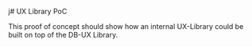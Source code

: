 j# UX Library PoC

This proof of concept should show how an internal UX-Library could be built on top of the DB-UX Library.
